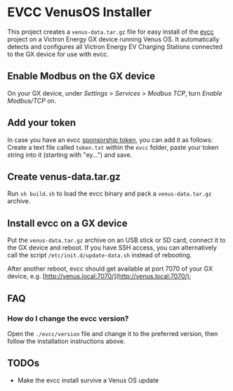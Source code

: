 # EVCC VenusOS Installer

This project creates a `venus-data.tar.gz` file for easy install of the [evcc](https://github.com/evcc-io/evcc) project on a Victron Energy GX device running Venus OS. It automatically detects and configures all Victron Energy EV Charging Stations connected to the GX device for use with evcc.

## Enable Modbus on the GX device

On your GX device, under *Settings* > *Services* > *Modbus TCP*, turn *Enable Modbus/TCP* on.

## Add your token

In case you have an evcc [sponsorship token](https://docs.evcc.io/en/docs/sponsorship/), you can add it as follows: 
Create a text file called `token.txt` within the `evcc` folder, paste your token string into it (starting with "ey...") and save.

## Create venus-data.tar.gz

Run `sh build.sh` to load the evcc binary and pack a `venus-data.tar.gz` archive.

## Install evcc on a GX device

Put the `venus-data.tar.gz` archive on an USB stick or SD card, connect it to the GX device and reboot. If you have SSH access, you can alternatively call the script `/etc/init.d/update-data.sh` instead of rebooting.

After another reboot, evcc should get available at port 7070 of your GX device, e.g. [http://venus.local:7070/](http://venus.local:7070/);

## FAQ

### How do I change the evcc version?

Open the `./evcc/version` file and change it to the preferred version, then follow the installation instructions above.

## TODOs

* Make the evcc install survive a Venus OS update

